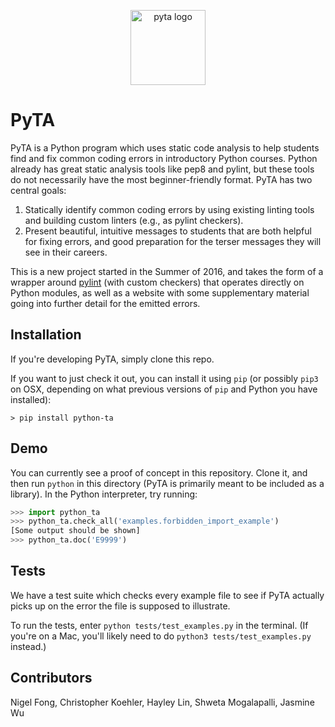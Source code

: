 <p align="center">
    <img src="https://github.com/pyta-uoft/website/blob/master/images/pyta_logo_markdown.png?raw=true" alt="pyta logo" width="120">
</p>

# PyTA

PyTA is a Python program which uses static code analysis to help students find
and fix common coding errors in introductory Python courses. Python already
has great static analysis tools like pep8 and pylint, but these tools do not
necessarily have the most beginner-friendly format. PyTA has two central goals:

1. Statically identify common coding errors by using existing linting tools and
   building custom linters (e.g., as pylint checkers).
2. Present beautiful, intuitive messages to students that are both helpful for
   fixing errors, and good preparation for the terser messages they will see
   in their careers.

This is a new project started in the Summer of 2016, and takes the form
of a wrapper around [pylint](pylint.org) (with custom checkers) that operates
directly on Python modules, as well as a website with some supplementary
material going into further detail for the emitted errors.

## Installation

If you're developing PyTA, simply clone this repo.

If you want to just check it out, you can install it using `pip`
(or possibly `pip3` on OSX, depending on what previous versions of
`pip` and Python you have installed):

```
> pip install python-ta
```

## Demo

You can currently see a proof of concept in this repository. Clone it,
and then run `python` in this directory (PyTA is primarily meant to be
included as a library). In the Python interpreter, try running:

```python
>>> import python_ta
>>> python_ta.check_all('examples.forbidden_import_example')
[Some output should be shown]
>>> python_ta.doc('E9999')
```


## Tests

We have a test suite which checks every example file to see if PyTA actually
picks up on the error the file is supposed to illustrate.

To run the tests, enter `python tests/test_examples.py` in the terminal. (If you're on a Mac, you'll likely need to do `python3 tests/test_examples.py` instead.)


## Contributors

Nigel Fong,
Christopher Koehler,
Hayley Lin,
Shweta Mogalapalli,
Jasmine Wu
